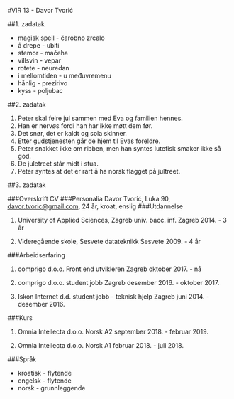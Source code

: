 #VIR 13 - Davor Tvorić

##1. zadatak

* magisk speil - čarobno zrcalo
* å drepe - ubiti
* stemor - maćeha
* villsvin - vepar
* rotete - neuredan
* i mellomtiden - u međuvremenu
* hånlig - prezirivo
* kyss - poljubac

##2. zadatak

1. Peter skal feire jul sammen med Eva og familien hennes.
2. Han er nervøs fordi han har ikke møtt dem før.
3. Det snør, det er kaldt og sola skinner.
4. Etter gudstjenesten går de hjem til Evas foreldre.
5. Peter snakket ikke om ribben, men han syntes lutefisk smaker ikke så god.
6. De juletreet står midt i stua.
7. Peter syntes at det er rart å ha norsk flagget på jultreet.

##3. zadatak

###Overskrift
CV
###Personalia
Davor Tvorić, Luka 90, davor.tvoric@gmail.com, 24 år, kroat, enslig
###Utdannelse
1.  University of Applied Sciences, Zagreb
    univ. bacc. inf.
    Zagreb
    2014. - 3 år

2.  Videregående skole, Sesvete
    datateknikk
    Sesvete
    2009. - 4 år

###Arbeidserfaring
1.  comprigo d.o.o.
    Front end utvikleren
    Zagreb
    oktober 2017. - nå

2. comprigo d.o.o.
    student jobb
    Zagreb
    desember 2016. - oktober 2017.

3. Iskon Internet d.d.
    student jobb - teknisk hjelp
    Zagreb
    juni 2014. - desember 2016.

###Kurs
1. Omnia Intellecta d.o.o.
    Norsk A2
    september 2018. - februar 2019.

2. Omnia Intellecta d.o.o.
    Norsk A1
    februar 2018. - juli 2018.

###Språk
- kroatisk - flytende
- engelsk - flytende
- norsk - grunnleggende
